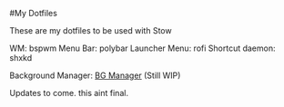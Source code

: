#My Dotfiles

These are my dotfiles to be used with Stow

WM: bspwm
Menu Bar: polybar
Launcher Menu: rofi
Shortcut daemon: shxkd

Background Manager: [BG Manager](https://github.com/Lite5h4dow/BG-Manager) (Still WIP)

Updates to come. this aint final.
